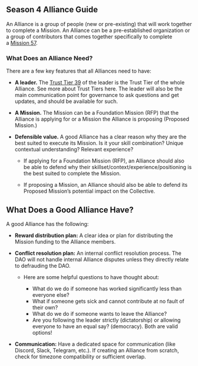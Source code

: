 ## Season 4 Alliance Guide

An Alliance is a group of people (new or pre-existing) that will work together to complete a Mission. An Alliance can be a pre-established organization or a group of contributors that comes together specifically to complete a [Mission 57](https://gov.optimism.io/t/token-house-missions/5881/2).

### [](https://gov.optimism.io/t/season-4-alliance-guide/5873#what-does-an-alliance-need-2)What Does an Alliance Need?

There are a few key features that all Alliances need to have:

- **A leader.** The [Trust Tier 39](https://gov.optimism.io/t/collective-trust-tiers/5877) of the leader is the Trust Tier of the whole Alliance. See more about Trust Tiers here. The leader will also be the main communication point for governance to ask questions and get updates, and should be available for such.
    
- **A Mission.** The Mission can be a Foundation Mission (RFP) that the Alliance is applying for or a Mission the Alliance is proposing (Proposed Mission.)
    
- **Defensible value.** A good Alliance has a clear reason why they are the best suited to execute its Mission. Is it your skill combination? Unique contextual understanding? Relevant experience?
    
    - If applying for a Foundation Mission (RFP), an Alliance should also be able to defend why their skillset/context/experience/positioning is the best suited to complete the Mission.
        
    - If proposing a Mission, an Alliance should also be able to defend its Proposed Mission’s potential impact on the Collective.
        

## [](https://gov.optimism.io/t/season-4-alliance-guide/5873#what-does-a-good-alliance-have-3)What Does a Good Alliance Have?

A good Alliance has the following:

- **Reward distribution plan:** A clear idea or plan for distributing the Mission funding to the Alliance members.
    
- **Conflict resolution plan:** An internal conflict resolution process. The DAO will not handle internal Alliance disputes unless they directly relate to defrauding the DAO.
    
    - Here are some helpful questions to have thought about:
        
        - What do we do if someone has worked significantly less than everyone else?
        - What if someone gets sick and cannot contribute at no fault of their own?
        - What do we do if someone wants to leave the Alliance?
        - Are you following the leader strictly (dictatorship) or allowing everyone to have an equal say? (democracy). Both are valid options!
- **Communication:** Have a dedicated space for communication (like Discord, Slack, Telegram, etc.). If creating an Alliance from scratch, check for timezone compatibility or sufficient overlap.
